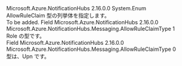 <Type Name="AllowRuleClaimType" FullName="Microsoft.Azure.NotificationHubs.Messaging.AllowRuleClaimType">
  <TypeSignature Language="C#" Value="public enum AllowRuleClaimType" />
  <TypeSignature Language="ILAsm" Value=".class public auto ansi sealed AllowRuleClaimType extends System.Enum" />
  <TypeSignature Language="DocId" Value="T:Microsoft.Azure.NotificationHubs.Messaging.AllowRuleClaimType" />
  <TypeSignature Language="VB.NET" Value="Public Enum AllowRuleClaimType" />
  <TypeSignature Language="F#" Value="type AllowRuleClaimType = " />
  <AssemblyInfo>
    <AssemblyName>Microsoft.Azure.NotificationHubs</AssemblyName>
    <AssemblyVersion>2.16.0.0</AssemblyVersion>
  </AssemblyInfo>
  <Base>
    <BaseTypeName>System.Enum</BaseTypeName>
  </Base>
  <Docs>
    <summary>AllowRuleClaim 型の列挙体を指定します。</summary>
    <remarks>To be added.</remarks>
  </Docs>
  <Members>
    <Member MemberName="Role">
      <MemberSignature Language="C#" Value="Role" />
      <MemberSignature Language="ILAsm" Value=".field public static literal valuetype Microsoft.Azure.NotificationHubs.Messaging.AllowRuleClaimType Role = int32(1)" />
      <MemberSignature Language="DocId" Value="F:Microsoft.Azure.NotificationHubs.Messaging.AllowRuleClaimType.Role" />
      <MemberSignature Language="VB.NET" Value="Role" />
      <MemberSignature Language="F#" Value="Role = 1" Usage="Microsoft.Azure.NotificationHubs.Messaging.AllowRuleClaimType.Role" />
      <MemberType>Field</MemberType>
      <AssemblyInfo>
        <AssemblyName>Microsoft.Azure.NotificationHubs</AssemblyName>
        <AssemblyVersion>2.16.0.0</AssemblyVersion>
      </AssemblyInfo>
      <ReturnValue>
        <ReturnType>Microsoft.Azure.NotificationHubs.Messaging.AllowRuleClaimType</ReturnType>
      </ReturnValue>
      <MemberValue>1</MemberValue>
      <Docs>
        <summary>Role の型です。</summary>
      </Docs>
    </Member>
    <Member MemberName="Upn">
      <MemberSignature Language="C#" Value="Upn" />
      <MemberSignature Language="ILAsm" Value=".field public static literal valuetype Microsoft.Azure.NotificationHubs.Messaging.AllowRuleClaimType Upn = int32(0)" />
      <MemberSignature Language="DocId" Value="F:Microsoft.Azure.NotificationHubs.Messaging.AllowRuleClaimType.Upn" />
      <MemberSignature Language="VB.NET" Value="Upn" />
      <MemberSignature Language="F#" Value="Upn = 0" Usage="Microsoft.Azure.NotificationHubs.Messaging.AllowRuleClaimType.Upn" />
      <MemberType>Field</MemberType>
      <AssemblyInfo>
        <AssemblyName>Microsoft.Azure.NotificationHubs</AssemblyName>
        <AssemblyVersion>2.16.0.0</AssemblyVersion>
      </AssemblyInfo>
      <ReturnValue>
        <ReturnType>Microsoft.Azure.NotificationHubs.Messaging.AllowRuleClaimType</ReturnType>
      </ReturnValue>
      <MemberValue>0</MemberValue>
      <Docs>
        <summary>型は、Upn です。</summary>
      </Docs>
    </Member>
  </Members>
</Type>